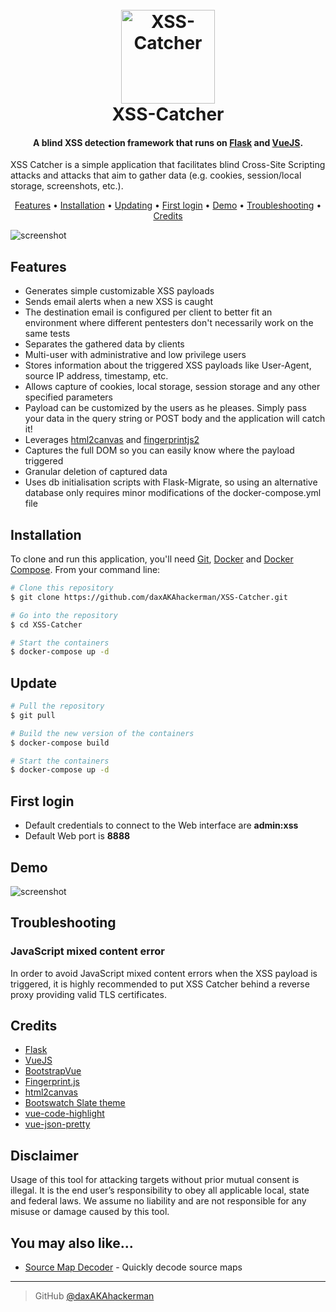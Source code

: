<h1 align="center">
  <br>
  <img src="https://raw.githubusercontent.com/daxAKAhackerman/XSS-Catcher/master/client/public/icon.png" alt="XSS-Catcher" width="150">
  <br>
  XSS-Catcher
  <br>
</h1>
<h4 align="center">A blind XSS detection framework that runs on <a href="https://flask.palletsprojects.com/" target="_blank">Flask</a> and <a href="https://vuejs.org/" target="_blank">VueJS</a>.</h4>
XSS Catcher is a simple application that facilitates blind Cross-Site Scripting attacks and attacks that aim to gather data (e.g. cookies, session/local storage, screenshots, etc.).
<p align="center">
  <a href="#features">Features</a> •
  <a href="#installation">Installation</a> •
  <a href="#updating">Updating</a> •
  <a href="#first-login">First login</a> •
  <a href="#demo">Demo</a> •
  <a href="#troubleshooting">Troubleshooting</a> •
  <a href="#credits">Credits</a> 
</p>

![screenshot](https://raw.githubusercontent.com/daxAKAhackerman/XSS-Catcher/master/media/dashboard.png)

## Features

* Generates simple customizable XSS payloads
* Sends email alerts when a new XSS is caught
* The destination email is configured per client to better fit an environment where different pentesters don't necessarily work on the same tests
* Separates the gathered data by clients
* Multi-user with administrative and low privilege users
* Stores information about the triggered XSS payloads like User-Agent, source IP address, timestamp, etc.
* Allows capture of cookies, local storage, session storage and any other specified parameters
* Payload can be customized by the users as he pleases. Simply pass your data in the query string or POST body and the application will catch it!
* Leverages [html2canvas](https://github.com/niklasvh/html2canvas) and [fingerprintjs2](https://github.com/Valve/fingerprintjs2)
* Captures the full DOM so you can easily know where the payload triggered
* Granular deletion of captured data
* Uses db initialisation scripts with Flask-Migrate, so using an alternative database only requires minor modifications of the docker-compose.yml file

## Installation

To clone and run this application, you'll need [Git](https://git-scm.com), [Docker](https://docs.docker.com/engine/) and [Docker Compose](https://docs.docker.com/compose/). From your command line:

``` bash
# Clone this repository
$ git clone https://github.com/daxAKAhackerman/XSS-Catcher.git

# Go into the repository
$ cd XSS-Catcher

# Start the containers
$ docker-compose up -d
```

## Update

``` bash
# Pull the repository
$ git pull

# Build the new version of the containers
$ docker-compose build

# Start the containers
$ docker-compose up -d
```

## First login

* Default credentials to connect to the Web interface are **admin:xss**
* Default Web port is **8888**

## Demo

![screenshot](https://raw.githubusercontent.com/daxAKAhackerman/XSS-Catcher/master/media/animation.gif)

## Troubleshooting

### JavaScript mixed content error

In order to avoid JavaScript mixed content errors when the XSS payload is triggered, it is highly recommended to put XSS Catcher behind a reverse proxy providing valid TLS certificates.

## Credits

* [Flask](https://flask.palletsprojects.com/)
* [VueJS](https://vuejs.org/)
* [BootstrapVue](https://bootstrap-vue.org/)
* [Fingerprint.js](https://github.com/Valve/fingerprintjs2)
* [html2canvas](https://github.com/niklasvh/html2canvas)
* [Bootswatch Slate theme](https://bootswatch.com/slate/)
* [vue-code-highlight](https://github.com/elisiondesign/vue-code-highlight)
* [vue-json-pretty](https://github.com/leezng/vue-json-pretty)

## Disclaimer

Usage of this tool for attacking targets without prior mutual consent is illegal. It is the end user’s responsibility to obey all applicable local, state and federal laws. We assume no liability and are not responsible for any misuse or damage caused by this tool.

## You may also like...

* [Source Map Decoder](https://github.com/daxAKAhackerman/source-map-decoder) - Quickly decode source maps

---

> GitHub [@daxAKAhackerman](https://github.com/daxAKAhackerman/)
